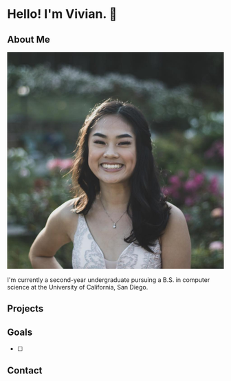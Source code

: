 # Hello! I'm Vivian. :wave:
## About Me 

![Profile Pic](./images/profile.jpg)

I'm currently a second-year undergraduate pursuing a B.S. in computer science at the University of California, San Diego. 

## Projects 

## Goals
- [ ] 

## Contact 


